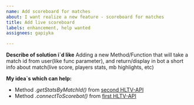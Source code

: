 ```yaml
---
name: Add scoreboard for matches
about: I want realize a new feature - scoreboard for matches
title: Add live scoreboard
labels: enhancement, help wanted
assignees: gapiyka

---
```


**Describe of solution i`d like**
Adding a new Method/Function that will take a match id from user(like func parameter), and return/display in bot a short info about match(live score, players stats, mb highlights, etc) 

**My idea`s which can help:**
* Method _.getStatsByMatchId()_ from [second HLTV-API](https://www.npmjs.com/package/hltv-api) 
* Method _.connectToScorebot()_ from [first HLTV-API](https://www.npmjs.com/package/hltv)
